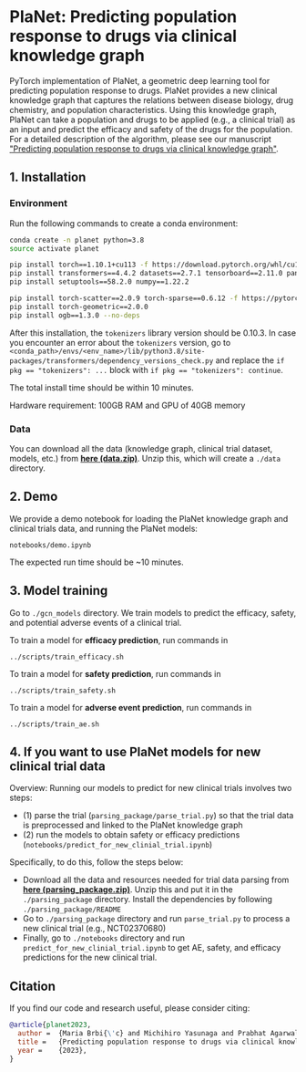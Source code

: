 # PlaNet: Predicting population response to drugs via clinical knowledge graph

PyTorch implementation of PlaNet, a geometric deep learning tool for predicting population response to drugs. PlaNet provides a new clinical knowledge graph that captures the relations between disease biology, drug chemistry, and population characteristics. Using this knowledge graph, PlaNet can take a population and drugs to be applied (e.g., a clinical trial) as an input and predict the efficacy and safety of the drugs for the population. For a detailed description of the algorithm, please see our manuscript ["Predicting population response to drugs via clinical knowledge graph"](https://www.ncbi.nlm.nih.gov/pmc/articles/PMC10942490/).


## 1. Installation
### Environment
Run the following commands to create a conda environment:
```bash
conda create -n planet python=3.8
source activate planet

pip install torch==1.10.1+cu113 -f https://download.pytorch.org/whl/cu113/torch_stable.html
pip install transformers==4.4.2 datasets==2.7.1 tensorboard==2.11.0 pandas wandb scikit-learn seqeval matplotlib pyyaml seaborn anndata scanpy
pip install setuptools==58.2.0 numpy==1.22.2

pip install torch-scatter==2.0.9 torch-sparse==0.6.12 -f https://pytorch-geometric.com/whl/torch-1.10.1+cu113.html
pip install torch-geometric==2.0.0
pip install ogb==1.3.0 --no-deps
```
After this installation, the `tokenizers` library version should be 0.10.3. In case you encounter an error about the `tokenizers` version, go to `<conda_path>/envs/<env_name>/lib/python3.8/site-packages/transformers/dependency_versions_check.py` and replace the `if pkg == "tokenizers": ...` block with `if pkg == "tokenizers": continue`.

The total install time should be within 10 minutes.

Hardware requirement: 100GB RAM and GPU of 40GB memory

### Data
You can download all the data (knowledge graph, clinical trial dataset, models, etc.) from [**here (data.zip)**](https://snap.stanford.edu/planet/data.zip). Unzip this, which will create a `./data` directory.

## 2. Demo

We provide a demo notebook for loading the PlaNet knowledge graph and clinical trials data, and running the PlaNet models:
```
notebooks/demo.ipynb
```

The expected run time should be ~10 minutes.


## 3. Model training
Go to `./gcn_models` directory. We train models to predict the efficacy, safety, and potential adverse events of a clinical trial.

To train a model for **efficacy prediction**, run commands in
```
../scripts/train_efficacy.sh
```
To train a model for **safety prediction**, run commands in
```
../scripts/train_safety.sh
```
To train a model for **adverse event prediction**, run commands in
```
../scripts/train_ae.sh
```

## 4. If you want to use PlaNet models for new clinical trial data
Overview: Running our models to predict for new clinical trials involves two steps:
- (1) parse the trial (`parsing_package/parse_trial.py`) so that the trial data is preprocessed and linked to the PlaNet knowledge graph
- (2) run the models to obtain safety or efficacy predictions (`notebooks/predict_for_new_clinial_trial.ipynb`)

Specifically, to do this, follow the steps below:
 - Download all the data and resources needed for trial data parsing from [**here (parsing_package.zip)**](https://snap.stanford.edu/planet/parsing_package.zip). Unzip this and put it in the `./parsing_package` directory. Install the dependencies by following `./parsing_package/README`
 - Go to `./parsing_package` directory and run `parse_trial.py` to process a new clinical trial (e.g., NCT02370680)
 - Finally, go to `./notebooks` directory and run `predict_for_new_clinial_trial.ipynb` to get AE, safety, and efficacy predictions for the new clinical trial.



## Citation
If you find our code and research useful, please consider citing:
```bib
@article{planet2023,
  author =  {Maria Brbi{\'c} and Michihiro Yasunaga and Prabhat Agarwal and Jure Leskovec},
  title =   {Predicting population response to drugs via clinical knowledge graph},
  year =    {2023},  
}
```
